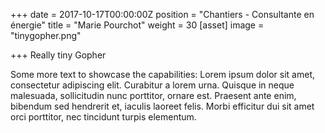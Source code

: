 +++
date = 2017-10-17T00:00:00Z
position = "Chantiers - Consultante en énergie"
title = "Marie Pourchot"
weight = 30
[asset]
image = "tinygopher.png"

+++
Really tiny Gopher

Some more text to showcase the capabilities: Lorem ipsum dolor sit amet, consectetur adipiscing elit. Curabitur a lorem urna. Quisque in neque malesuada, sollicitudin nunc porttitor, ornare est. Praesent ante enim, bibendum sed hendrerit et, iaculis laoreet felis. Morbi efficitur dui sit amet orci porttitor, nec tincidunt turpis elementum.